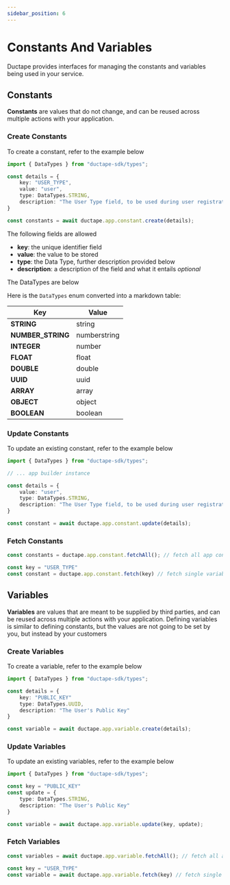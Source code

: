 ```yaml
---
sidebar_position: 6 
---
```


# Constants And Variables

Ductape provides interfaces for managing the constants and variables being used in your service.

## Constants
**Constants** are values that do not change, and can be reused across multiple actions with your application. 


### Create Constants
To create a constant, refer to the example below

``` typescript
import { DataTypes } from "ductape-sdk/types";

const details = {
    key: "USER_TYPE",
    value: "user",
    type: DataTypes.STRING,
    description: "The User Type field, to be used during user registration"
}

const constants = await ductape.app.constant.create(details);
```

The following fields are allowed

- **key**: the unique identifier field 
- **value**: the value to be stored
- **type**: the Data Type, further description provided below 
- **description**: a description of the field and what it entails *optional*

The DataTypes are below

Here is the `DataTypes` enum converted into a markdown table:

| Key          | Value      |
|--------------|------------|
| **STRING**   | string     |
| **NUMBER_STRING** | numberstring |
| **INTEGER**  | number     |
| **FLOAT**    | float      |
| **DOUBLE**   | double     |
| **UUID**     | uuid       |
| **ARRAY**    | array      |
| **OBJECT**   | object     |
| **BOOLEAN**  | boolean    |

### Update Constants
To update an existing constant, refer to the example below

``` typescript
import { DataTypes } from "ductape-sdk/types";

// ... app builder instance

const details = {
    value: "user",
    type: DataTypes.STRING,
    description: "The User Type field, to be used during user registration"
}

const constant = await ductape.app.constant.update(details);
```


### Fetch Constants

``` typescript
const constants = ductape.app.constant.fetchAll(); // fetch all app constants
```

``` typescript
const key = "USER_TYPE"
const constant = ductape.app.constant.fetch(key) // fetch single variable
```

## Variables

**Variables** are values that are meant to be supplied by third parties, and can be reused across multiple actions with your application. 
Defining variables is similar to defining constants, but the values are not going to be set by you, but instead by your customers

### Create Variables

To create a variable, refer to the example below

``` typescript
import { DataTypes } from "ductape-sdk/types";

const details = {
    key: "PUBLIC_KEY"
    type: DataTypes.UUID,
    description: "The User's Public Key"
}

const variable = await ductape.app.variable.create(details);
```

### Update Variables

To update an existing variables, refer to the example below

``` typescript
import { DataTypes } from "ductape-sdk/types";

const key = "PUBLIC_KEY"
const update = {
    type: DataTypes.STRING,
    description: "The User's Public Key"
}

const variable = await ductape.app.variable.update(key, update);
```

### Fetch Variables

``` typescript
const variables = await ductape.app.variable.fetchAll(); // fetch all app variables
```

``` typescript
const key = "USER_TYPE"
const variable = await ductape.app.variable.fetch(key) // fetch single app variable
```